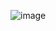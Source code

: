 ![image](https://user-images.githubusercontent.com/83291717/169341886-f1ef3a7b-129a-4b81-8084-b8081b3ca7e0.png)
